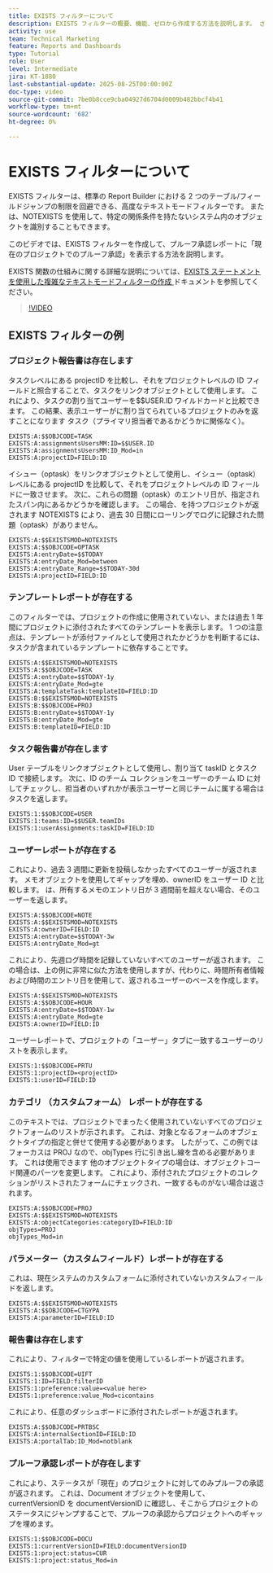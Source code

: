 ```yaml
---
title: EXISTS フィルターについて
description: EXISTS フィルターの概要、機能、ゼロから作成する方法を説明します。 さらに、EXISTS フィルターの便利な例もたくさん見られます。
activity: use
team: Technical Marketing
feature: Reports and Dashboards
type: Tutorial
role: User
level: Intermediate
jira: KT-1880
last-substantial-update: 2025-08-25T00:00:00Z
doc-type: video
source-git-commit: 7be0b8cce9cba04927d6704d0009b482bbcf4b41
workflow-type: tm+mt
source-wordcount: '682'
ht-degree: 0%

---
```


# EXISTS フィルターについて

EXISTS フィルターは、標準の Report Builder における 2 つのテーブル/フィールドジャンプの制限を回避できる、高度なテキストモードフィルターです。 または、NOTEXISTS を使用して、特定の関係条件を持たないシステム内のオブジェクトを識別することもできます。

このビデオでは、EXISTS フィルターを作成して、プルーフ承認レポートに「現在のプロジェクトでのプルーフ承認」を表示する方法を説明します。

EXISTS 関数の仕組みに関する詳細な説明については、[EXISTS ステートメントを使用した複雑なテキストモードフィルターの作成 ](https://experienceleague.adobe.com/ja/docs/workfront/using/reporting/reports/text-mode/create-complex-text-mode-filters-using-exists-statements) ドキュメントを参照してください。

>[!VIDEO](https://video.tv.adobe.com/v/3471181/?quality=12&learn=on&enablevpops)

## EXISTS フィルターの例

### プロジェクト報告書は存在します

タスクレベルにある projectID を比較し、それをプロジェクトレベルの ID フィールドと照合することで、タスクをリンクオブジェクトとして使用します。 これにより、タスクの割り当てユーザーを$$USER.ID ワイルドカードと比較できます。 この結果、表示ユーザーがに割り当てられているプロジェクトのみを返すことになります
タスク（プライマリ担当者であるかどうかに関係なく）。

```
EXISTS:A:$$OBJCODE=TASK
EXISTS:A:assignmentsUsersMM:ID=$$USER.ID
EXISTS:A:assignmentsUsersMM:ID_Mod=in
EXISTS:A:projectID=FIELD:ID
```


イシュー（optask）をリンクオブジェクトとして使用し、イシュー（optask）レベルにある projectID を比較して、それをプロジェクトレベルの ID フィールドに一致させます。 次に、これらの問題（optask）のエントリ日が、指定されたスパン内にあるかどうかを確認します。 この場合、を持つプロジェクトが返されます
NOTEXISTS により、過去 30 日間にローリングでログに記録された問題（optask）がありません。

```
EXISTS:A:$$EXISTSMOD=NOTEXISTS
EXISTS:A:$$OBJCODE=OPTASK
EXISTS:A:entryDate=$$TODAY
EXISTS:A:entryDate_Mod=between
EXISTS:A:entryDate_Range=$$TODAY-30d
EXISTS:A:projectID=FIELD:ID
```

### テンプレートレポートが存在する

このフィルターでは、プロジェクトの作成に使用されていない、または過去 1 年間にプロジェクトに添付されたすべてのテンプレートを表示します。 1 つの注意点は、テンプレートが添付ファイルとして使用されたかどうかを判断するには、タスクが含まれているテンプレートに依存することです。

```
EXISTS:A:$$EXISTSMOD=NOTEXISTS
EXISTS:A:$$OBJCODE=TASK
EXISTS:A:entryDate=$$TODAY-1y
EXISTS:A:entryDate_Mod=gte
EXISTS:A:templateTask:templateID=FIELD:ID
EXISTS:B:$$EXISTSMOD=NOTEXISTS
EXISTS:B:$$OBJCODE=PROJ
EXISTS:B:entryDate=$$TODAY-1y
EXISTS:B:entryDate_Mod=gte
EXISTS:B:templateID=FIELD:ID
```

### タスク報告書が存在します

User テーブルをリンクオブジェクトとして使用し、割り当て taskID とタスク ID で接続します。 次に、ID のチーム コレクションをユーザーのチーム ID に対してチェックし、担当者のいずれかが表示ユーザーと同じチームに属する場合はタスクを返します。

```
EXISTS:1:$$OBJCODE=USER
EXISTS:1:teams:ID=$$USER.teamIDs
EXISTS:1:userAssignments:taskID=FIELD:ID
```

### ユーザーレポートが存在する

これにより、過去 3 週間に更新を投稿しなかったすべてのユーザーが返されます。 メモオブジェクトを使用してギャップを埋め、ownerID をユーザー ID と比較します。 は、所有するメモのエントリ日が 3 週間前を超えない場合、そのユーザーを返します。

```
EXISTS:A:$$OBJCODE=NOTE
EXISTS:A:$$EXISTSMOD=NOTEXISTS
EXISTS:A:ownerID=FIELD:ID
EXISTS:A:entryDate=$$TODAY-3w
EXISTS:A:entryDate_Mod=gt
```

これにより、先週ログ時間を記録していないすべてのユーザーが返されます。 この場合は、上の例に非常に似た方法を使用しますが、代わりに、時間所有者情報および時間のエントリ日を使用して、返されるユーザーのベースを作成します。

```
EXISTS:A:$$EXISTSMOD=NOTEXISTS
EXISTS:A:$$OBJCODE=HOUR
EXISTS:A:entryDate=$$TODAY-1w
EXISTS:A:entryDate_Mod=gte
EXISTS:A:ownerID=FIELD:ID
```

ユーザーレポートで、プロジェクトの「ユーザー」タブに一致するユーザーのリストを表示します。

```
EXISTS:1:$$OBJCODE=PRTU
EXISTS:1:projectID=<projectID>
EXISTS:1:userID=FIELD:ID
```

### カテゴリ （カスタムフォーム） レポートが存在する

このテキストでは、プロジェクトでまったく使用されていないすべてのプロジェクトフォームのリストが示されます。 これは、対象となるフォームのオブジェクトタイプの指定と併せて使用する必要があります。 したがって、この例ではフォーカスは PROJ なので、objTypes 行に引き出し線を含める必要があります。 これは使用できます
他のオブジェクトタイプの場合は、オブジェクトコード関連のパーツを変更します。 これにより、添付されたプロジェクトのコレクションがリストされたフォームにチェックされ、一致するものがない場合は返されます。

```
EXISTS:A:$$OBJCODE=PROJ
EXISTS:A:$$EXISTSMOD=NOTEXISTS
EXISTS:A:objectCategories:categoryID=FIELD:ID
objTypes=PROJ
objTypes_Mod=in
```

### パラメーター（カスタムフィールド）レポートが存在する

これは、現在システムのカスタムフォームに添付されていないカスタムフィールドを返します。

```
EXISTS:A:$$EXISTSMOD=NOTEXISTS
EXISTS:A:$$OBJCODE=CTGYPA
EXISTS:A:parameterID=FIELD:ID
```

### 報告書は存在します

これにより、フィルターで特定の値を使用しているレポートが返されます。

```
EXISTS:1:$$OBJCODE=UIFT
EXISTS:1:ID=FIELD:filterID
EXISTS:1:preference:value=<value here>
EXISTS:1:preference:value_Mod=cicontains
```

これにより、任意のダッシュボードに添付されたレポートが返されます。

```
EXISTS:A:$$OBJCODE=PRTBSC
EXISTS:A:internalSectionID=FIELD:ID
EXISTS:A:portalTab:ID_Mod=notblank
```

### プルーフ承認レポートが存在します

これにより、ステータスが「現在」のプロジェクトに対してのみプルーフの承認が返されます。 これは、Document オブジェクトを使用して、currentVersionID を documentVersionID に確認し、そこからプロジェクトのステータスにジャンプすることで、プルーフの承認からプロジェクトへのギャップを埋めます。

```
EXISTS:1:$$OBJCODE=DOCU
EXISTS:1:currentVersionID=FIELD:documentVersionID
EXISTS:1:project:status=CUR
EXISTS:1:project:status_Mod=in
```
